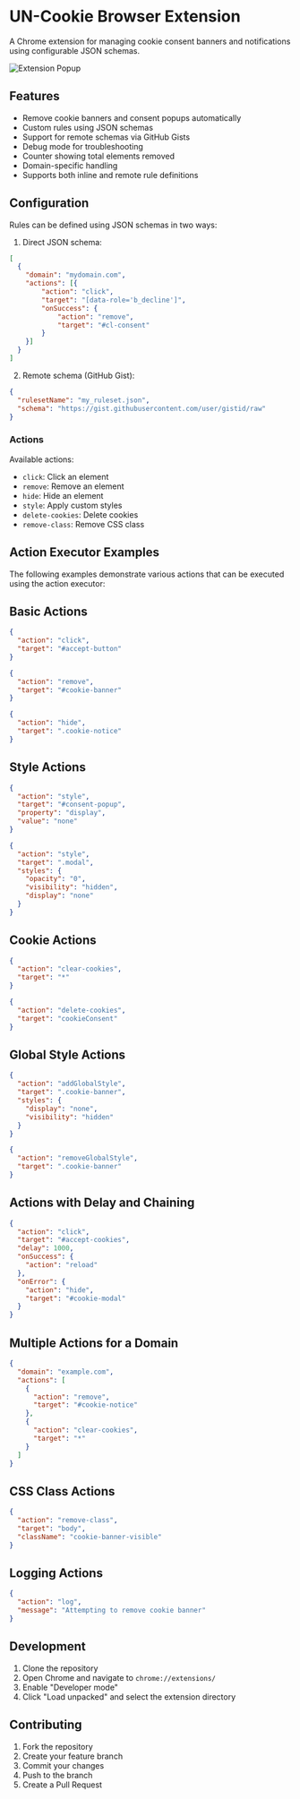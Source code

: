 # UN-Cookie Browser Extension

A Chrome extension for managing cookie consent banners and notifications using configurable JSON schemas.

![Extension Popup](src/screen/popup.png)

## Features

- Remove cookie banners and consent popups automatically
- Custom rules using JSON schemas
- Support for remote schemas via GitHub Gists
- Debug mode for troubleshooting
- Counter showing total elements removed
- Domain-specific handling
- Supports both inline and remote rule definitions

## Configuration

Rules can be defined using JSON schemas in two ways:

1. Direct JSON schema:
```json
[
  {
    "domain": "mydomain.com",
    "actions": [{
        "action": "click",
        "target": "[data-role='b_decline']",
        "onSuccess": {
            "action": "remove",
            "target": "#cl-consent"
        }
    }]
  }
]
```

2. Remote schema (GitHub Gist):
```json
{
  "rulesetName": "my_ruleset.json",
  "schema": "https://gist.githubusercontent.com/user/gistid/raw"
}
```

### Actions

Available actions:
- `click`: Click an element
- `remove`: Remove an element
- `hide`: Hide an element
- `style`: Apply custom styles
- `delete-cookies`: Delete cookies
- `remove-class`: Remove CSS class

## Action Executor Examples

The following examples demonstrate various actions that can be executed using the action executor:

## Basic Actions

```json
{
  "action": "click",
  "target": "#accept-button"
}

{
  "action": "remove",
  "target": "#cookie-banner"
}

{
  "action": "hide",
  "target": ".cookie-notice"
}
```

## Style Actions

```json
{
  "action": "style",
  "target": "#consent-popup",
  "property": "display",
  "value": "none"
}

{
  "action": "style",
  "target": ".modal",
  "styles": {
    "opacity": "0",
    "visibility": "hidden",
    "display": "none"
  }
}
```

## Cookie Actions

```json
{
  "action": "clear-cookies",
  "target": "*"
}

{
  "action": "delete-cookies",
  "target": "cookieConsent"
}
```

## Global Style Actions

```json
{
  "action": "addGlobalStyle",
  "target": ".cookie-banner",
  "styles": {
    "display": "none",
    "visibility": "hidden"
  }
}

{
  "action": "removeGlobalStyle",
  "target": ".cookie-banner"
}
```

## Actions with Delay and Chaining

```json
{
  "action": "click",
  "target": "#accept-cookies",
  "delay": 1000,
  "onSuccess": {
    "action": "reload"
  },
  "onError": {
    "action": "hide",
    "target": "#cookie-modal"
  }
}
```

## Multiple Actions for a Domain

```json
{
  "domain": "example.com",
  "actions": [
    {
      "action": "remove",
      "target": "#cookie-notice"
    },
    {
      "action": "clear-cookies",
      "target": "*"
    }
  ]
}
```

## CSS Class Actions

```json
{
  "action": "remove-class",
  "target": "body",
  "className": "cookie-banner-visible"
}
```

## Logging Actions

```json
{
  "action": "log",
  "message": "Attempting to remove cookie banner"
}
````

## Development

1. Clone the repository
2. Open Chrome and navigate to `chrome://extensions/`
3. Enable "Developer mode"
4. Click "Load unpacked" and select the extension directory

## Contributing

1. Fork the repository
2. Create your feature branch
3. Commit your changes
4. Push to the branch
5. Create a Pull Request